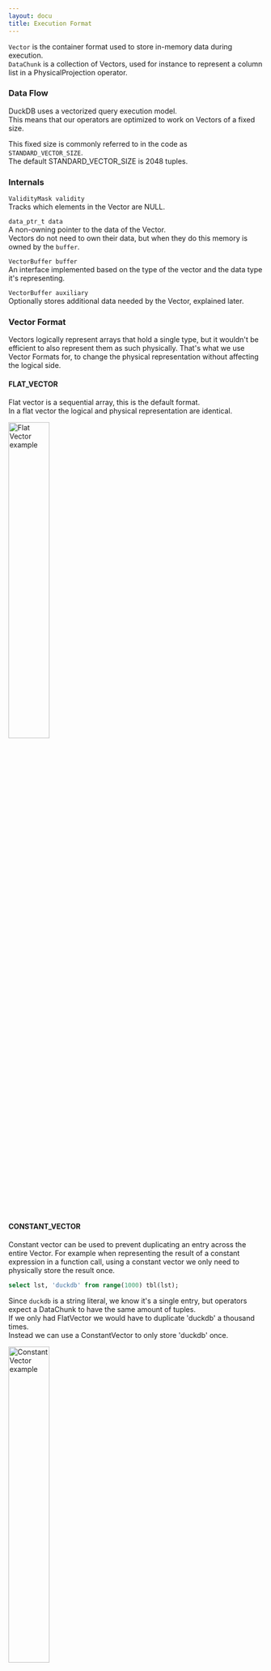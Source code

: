 ```yaml
---
layout: docu
title: Execution Format
---
```


`Vector` is the container format used to store in-memory data during execution.  
`DataChunk` is a collection of Vectors, used for instance to represent a column list in a PhysicalProjection operator.

### Data Flow

DuckDB uses a vectorized query execution model.  
This means that our operators are optimized to work on Vectors of a fixed size.  

This fixed size is commonly referred to in the code as `STANDARD_VECTOR_SIZE`.  
The default STANDARD_VECTOR_SIZE is 2048 tuples.

### Internals

`ValidityMask validity`  
Tracks which elements in the Vector are NULL.  

`data_ptr_t data`  
A non-owning pointer to the data of the Vector.  
Vectors do not need to own their data, but when they do this memory is owned by the `buffer`.

`VectorBuffer buffer`  
An interface implemented based on the type of the vector and the data type it's representing.  

`VectorBuffer auxiliary`  
Optionally stores additional data needed by the Vector, explained later.  

### Vector Format

Vectors logically represent arrays that hold a single type, but it wouldn't be efficient to also represent them as such physically.
That's what we use Vector Formats for, to change the physical representation without affecting the logical side.

#### FLAT_VECTOR

Flat vector is a sequential array, this is the default format.  
In a flat vector the logical and physical representation are identical.

<img src="/images/internals/flat.png" alt="Flat Vector example" style="max-width:40%;width:40%;height:auto;margin:auto"/>

#### CONSTANT_VECTOR

Constant vector can be used to prevent duplicating an entry across the entire Vector.
For example when representing the result of a constant expression in a function call, using a constant vector we only need to physically store the result once.
```sql
select lst, 'duckdb' from range(1000) tbl(lst);
```
Since `duckdb` is a string literal, we know it's a single entry, but operators expect a DataChunk to have the same amount of tuples.  
If we only had FlatVector we would have to duplicate 'duckdb' a thousand times.  
Instead we can use a ConstantVector to only store 'duckdb' once.

<img src="/images/internals/constant.png" alt="Constant Vector example" style="max-width:40%;width:40%;height:auto;margin:auto"/>

Constant vectors are also emitted by the storage when decompression from constant compression.  
This allows us to work directly on compressed data.

#### DICTIONARY_VECTOR

Dictionary vector holds a dictionary of values, and a selection vector that contains indices into this dictionary.  
This means it can be used for example in a transformation that would not change any elements of the data, but only change the order of the elements.  
For example:  
```sql
select * from range(1000) order by 1 desc;
```
Instead of duplicating the result of the `range` result and sorting that, we can use the same data but represent it in a different shape.  
In the example above a request for the data at index 0 would instead retrieve the data at index 999.

<img src="/images/internals/dictionary.png" alt="Dictionary Vector example" style="max-width:40%;width:40%;height:auto;margin:auto"/>

Just like constant vectors, dictionary vectors are also emitted by the storage.  
When deserializing a dictionary compressed column segment, we store this in a dictionary vector so we can keep the data compressed during query execution.

#### SEQUENCE_VECTOR

Sequence vectors are used when the data is a sequence with a fixed increment.  
Instead of storing all the elements, we only need to store the beginning and the increment.

<img src="/images/internals/sequence.png" alt="Sequence Vector example" style="max-width:40%;width:40%;height:auto;margin:auto"/>

#### Unified Vector Format

These properties of the different vector formats are great for optimization purposes, for example you can imagine the scenario where all the parameters to a function are constant, we can just compute the result once and emit a constant vector.  
But if we need to write specialized code for every combination of vector type, this would be a nightmare and be a huge source of bugs.  

Instead of doing this, whenever you want to generically use a vector regardless of the type, we use a UnifiedVectorFormat.  
This format essentially acts as a generic view over the contents of the Vector. Every type of Vector can convert to this format.

### Nested Types

For nested types, like LIST, STRUCT and MAP we use the internals of the Vector class in a special way.

#### LIST
Vectors that represent a LIST use the `auxiliary` to store a "child" Vector.  
This contains the data for the entire list Vector (all rows).  

The `data` variable is used to store `list_entry_t` objects for each row.
```c++
struct list_entry_t {
	idx_t offset;
	idx_t length;
};
```
The offset refers to the row in the "child" Vector, the length keeps track of the size of the list of this row.

If the LIST has more than one dimension, then for every dimension that isn't the last one (deepest), the "child" Vector will be another LIST Vector.  
For example a mock representation of a Vector of type `BIGINT[][]`:  
```json
{
   "type": "list",
   "data": "list_entry_t",
   "child": {
      "type": "list",
      "data": "list_entry_t",
      "child": {
         "type": "bigint",
         "data": "int64_t"
      }
   }
}
```

#### STRUCT
Struct is designed to function as a nested table, with as little overhead as possible.  
For structs, the `auxiliary` is used to store a list of "child" Vectors.  
The `data` and `buffer` variables are unused by a struct Vector.

#### MAP
Internally `MAP` is represented as a `LIST[STRUCT(key KEY_TYPE, value VALUE_TYPE)]`.

#### UNION
Internally `UNION` utilizes the same structure as a `STRUCT`.
The first "child" is always occupied by the Tag Vector of the UNION, which records for each row which of the UNION's types apply to that row.

### Strings

To efficiently store strings, we make use of our `string_t` class.
```c++
struct string_t {
	union {
		struct {
			uint32_t length;
			char prefix[4];
			char *ptr;
		} pointer;
		struct {
			uint32_t length;
			char inlined[12];
		} inlined;
	} value;
};
```
The details of this class and the benefits are explained in greater detail [here](https://github.com/duckdb/duckdb/pull/431).  

When the Vector stores VARCHAR/BLOB types, the `auxiliary` is used to store a StringHeap.  
This owns the memory pointed to by the `string_t` `ptr` variable.
